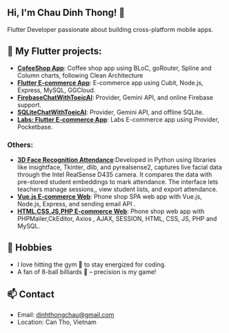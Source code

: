 ## Hi, I'm Chau Dinh Thong! 👋  
Flutter Developer passionate about building cross-platform mobile apps.
## 🌱 My Flutter projects:
- **[CofeeShop App](https://github.com/dinhthongchau/coffeeshop_app1)**: Coffee shop app using BLoC, goRouter, Spline and Column charts, following Clean Architecture
- **[Flutter E-commerce App](https://github.com/dinhthongchau/Flutter-ecommerce-app)**: E-commerce app using Cubit, Node.js, Express, MySQL, GGCloud.
- **[FirebaseChatWithToeicAI](https://github.com/dinhthongchau/FirebaseChatWithTOEICAI)**:  Provider, Gemini API, and online Firebase support.
- **[SQLiteChatWithToeicAI](https://github.com/dinhthongchau/SQLiteChatWithTOEICAI)**:  Provider, Gemini API, and offline SQLite.
- **[Labs: Flutter E-commerce App](https://github.com/dinhthongchau/flutter-labs-myshop)**: Labs E-commerce app using Provider, Pocketbase. 
### Others: 
- **[3D Face Recognition Attendance](https://github.com/dinhthongchau/nckh_070225)**:Developed in Python using libraries like insightface, Tkinter, dlib, and pyrealsense2, captures live facial
data through the Intel RealSense D435 camera. It compares the data with pre-stored student embeddings to mark attendance. The
interface lets teachers manage sessions,, view student lists, and export attendance.
- **[Vue.js E-commerce Web](https://github.com/dinhthongchau/VuejsNodejs-ecommerce-web)**: Phone shop SPA web app with Vue.js, Node.js, Express, and sending email API .
- **[HTML,CSS,JS,PHP E-commerce Web](https://github.com/dinhthongchau/phone-shop-html-css-js-php-Feb2024)**: Phone shop web app with PHPMailer,CkEditor, Axios , AJAX, SESSION, HTML, CSS, JS, PHP and MySQL.

## 🎯 Hobbies 
- I love hitting the gym 💪 to stay energized for coding.  
- A fan of 8-ball billiards 🎱 – precision is my game!

## 📫 Contact  
- Email: dinhthongchau@gmail.com
- Location: Can Tho, Vietnam
